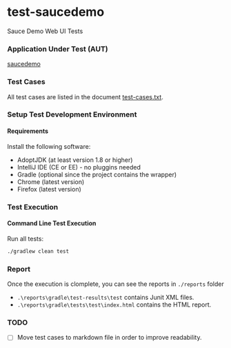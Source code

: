 # test-saucedemo
Sauce Demo Web UI Tests


### Application Under Test (AUT)
[saucedemo](https://www.saucedemo.com/)

### Test Cases
All test cases are listed in the document [test-cases.txt](./test-cases.txt).

### Setup Test Development Environment

#### Requirements

Install the following software:
- AdoptJDK (at least version 1.8 or higher)
- IntelliJ IDE (CE or EE) - no pluggins needed
- Gradle (optional since the project contains the wrapper)
- Chrome (latest version)
- Firefox (latest version)


### Test Execution
#### Command Line Test Execution
Run all tests:
```sh
./gradlew clean test
```

### Report
Once the execution is clomplete, you can see the reports in `./reports` folder
- `.\reports\gradle\test-results\test` contains Junit XML files.
- `.\reports\gradle\tests\test\index.html` contains the HTML report.

### TODO
- [ ] Move test cases to markdown file in order to improve readability.


